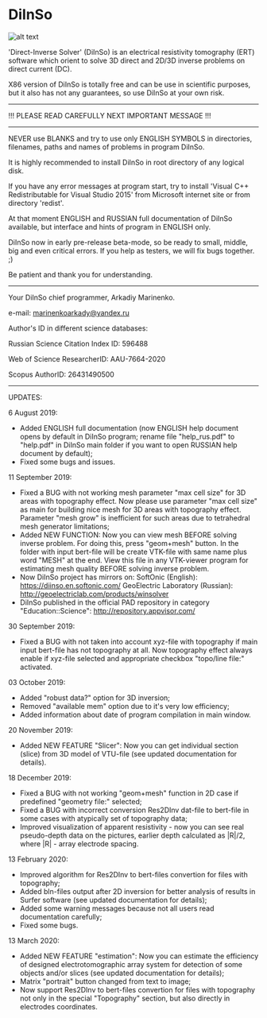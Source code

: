 # DiInSo
![alt text](http://geoelectriclab.com/themes/radiantweb-travu/assets/images/winsolver/winsolver.png)

'Direct-Inverse Solver' (DiInSo) is an electrical resistivity tomography (ERT) software which orient to solve 3D direct and 2D/3D inverse problems on direct current (DC).

X86 version of DiInSo is totally free and can be use in scientific purposes, but it also has not any guarantees, so use DiInSo at your own risk.

-------------------------

!!! PLEASE READ CAREFULLY NEXT IMPORTANT MESSAGE !!!

-------------------------

NEVER use BLANKS and try to use only ENGLISH SYMBOLS in directories, filenames, paths and names of problems in program DiInSo.

It is highly recommended to install DiInSo in root directory of any logical disk.

If you have any error messages at program start, try to install 'Visual C++ Redistributable for Visual Studio 2015' from Microsoft internet site or from directory 'redist'.

At that moment ENGLISH and RUSSIAN full documentation of DiInSo available, but interface and hints of program in ENGLISH only.

DiInSo now in early pre-release beta-mode, so be ready to small, middle, big and even critical errors. If you help as testers, we will fix bugs together. ;)

Be patient and thank you for understanding.

-------------------------

Your DiInSo chief programmer, Arkadiy Marinenko.

e-mail: marinenkoarkady@yandex.ru

Author's ID in different science databases:

Russian Science Citation Index ID: 596488

Web of Science ResearcherID: AAU-7664-2020

Scopus AuthorID: 26431490500

-------------------------

UPDATES:

6 August 2019:
* Added ENGLISH full documentation
(now ENGLISH help document opens by default in DiInSo program;
 rename file "help_rus.pdf" to "help.pdf" in DiInSo main folder
 if you want to open RUSSIAN help document by default);
* Fixed some bugs and issues.

11 September 2019:
* Fixed a BUG with not working mesh parameter "max cell size"
 for 3D areas with topography effect.
 Now please use parameter "max cell size" as main for building
 nice mesh for 3D areas with topography effect. Parameter "mesh grow"
 is inefficient for such areas due to tetrahedral mesh generator
 limitations;
* Added NEW FUNCTION: Now you can view mesh BEFORE solving inverse
 problem. For doing this, press "geom+mesh" button. In the folder
 with input bert-file will be create VTK-file with same name plus
 word "MESH" at the end. View this file in any VTK-viewer program
 for estimating mesh quality BEFORE solving inverse problem.
* Now DiInSo project has mirrors on:
 SoftOnic (English):
 https://diinso.en.softonic.com/
 GeoElectric Laboratory (Russian):
 http://geoelectriclab.com/products/winsolver
* DiInSo published in the official PAD repository in category
 "Education::Science":
 http://repository.appvisor.com/

30 September 2019:
* Fixed a BUG with not taken into account xyz-file with
 topography if main input bert-file has not topography at all.
 Now topography effect always enable if xyz-file selected
 and appropriate checkbox "topo/line file:" activated.

03 October 2019:
* Added "robust data?" option for 3D inversion;
* Removed "available mem" option due to it's very low efficiency;
* Added information about date of program compilation in main window.

20 November 2019:
* Added NEW FEATURE "Slicer":
 Now you can get individual section (slice) from 3D model of VTU-file
 (see updated documentation for details).

18 December 2019:
* Fixed a BUG with not working "geom+mesh" function in 2D case
 if predefined "geometry file:" selected;
* Fixed a BUG with incorrect conversion Res2DInv dat-file to
 bert-file in some cases with atypically set of topography data;
* Improved visualization of apparent resistivity - now you can
 see real pseudo-depth data on the pictures, earlier depth
 calculated as |R|/2, where |R| - array electrode spacing.

13 February 2020:
* Improved algorithm for Res2DInv to bert-files convertion
 for files with topography;
* Added bln-files output after 2D inversion for better
 analysis of results in Surfer software
 (see updated documentation for details);
* Added some warning messages because not all users read
 documentation carefully;
* Fixed some bugs.

13 March 2020:
* Added NEW FEATURE "estimation":
 Now you can estimate the efficiency of designed
 electrotomographic array system for detection of some
 objects and/or slices (see updated documentation for details);
* Matrix "portrait" button changed from text to image;
* Now support Res2DInv to bert-files convertion for
 files with topography not only in the special "Topography"
 section, but also directly in electrodes coordinates.
